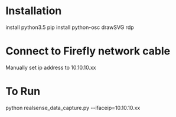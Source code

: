 # Installation

install python3.5
pip install python-osc drawSVG rdp

# Connect to Firefly network cable

Manually set ip address to 10.10.10.xx

# To Run
python realsense_data_capture.py --ifaceip=10.10.10.xx

